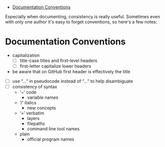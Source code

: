 - [Documentation Conventions](#sec-1)

Especially when documenting, consistency is really useful. Sometimes even with only one author it's easy to forget conventions, so here's a few notes:

# Documentation Conventions<a id="sec-1"></a>

-   capitalization
    -   [ ] title-case titles and first-level headers
    -   [ ] first-letter capitalize lower headers
-   be aware that on GitHub first header is effectively the title
-   [ ] use “…” in pseudocode instead of “&#x2026;” to help disambiguate
-   [ ] consistency of syntax
    -   ‘~’ code
        -   variable names
    -   ‘/’ italics
        -   new concepts
    -   ‘=’ verbatim
        -   layers
        -   filepaths
        -   command line tool names
    -   plain
        -   official program names

